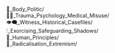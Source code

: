 🐝_Body_Politic/  
🐦‍🔥_Trauma_Psychology_Medical_Misuse/  
👁️‍🗨️_Witness_Historical_Casefiles/  
🕯_Exorcising_Safeguarding_Shadows/  
🌱_Human_Principles/  
🪬_Radicalisation_Extremism/  
